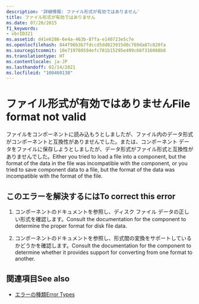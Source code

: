 ```yaml
---
description: '詳細情報: ファイル形式が有効ではありません'
title: ファイル形式が有効ではありません
ms.date: 07/20/2015
f1_keywords:
- vbrID321
ms.assetid: d41e6286-6e4a-463b-87fa-e140723e5c7e
ms.openlocfilehash: 844f96b3b7fdccd5dd823915d0c769da87c820fa
ms.sourcegitcommit: 10e719780594efc781b15295e499c66f316068b8
ms.translationtype: HT
ms.contentlocale: ja-JP
ms.lasthandoff: 02/14/2021
ms.locfileid: "100460138"
---
```

# <a name="file-format-not-valid"></a><span data-ttu-id="51c15-103">ファイル形式が有効ではありません</span><span class="sxs-lookup"><span data-stu-id="51c15-103">File format not valid</span></span>

<span data-ttu-id="51c15-104">ファイルをコンポーネントに読み込もうとしましたが、ファイル内のデータ形式がコンポーネントと互換性がありませんでした。または、コンポーネント データをファイルに保存しようとしましたが、データ形式がファイル形式と互換性がありませんでした。</span><span class="sxs-lookup"><span data-stu-id="51c15-104">Either you tried to load a file into a component, but the format of the data in the file was incompatible with the component, or you tried to save component data to a file, but the format of the data was incompatible with the format of the file.</span></span>  
  
## <a name="to-correct-this-error"></a><span data-ttu-id="51c15-105">このエラーを解決するには</span><span class="sxs-lookup"><span data-stu-id="51c15-105">To correct this error</span></span>  
  
1. <span data-ttu-id="51c15-106">コンポーネントのドキュメントを参照し、ディスク ファイル データの正しい形式を確認します。</span><span class="sxs-lookup"><span data-stu-id="51c15-106">Consult the documentation for the component to determine the proper format for disk file data.</span></span>  
  
2. <span data-ttu-id="51c15-107">コンポーネントのドキュメントを参照し、形式間の変換をサポートしているかどうかを確認します。</span><span class="sxs-lookup"><span data-stu-id="51c15-107">Consult the documentation for the component to determine whether it provides support for converting from one format to another.</span></span>  
  
## <a name="see-also"></a><span data-ttu-id="51c15-108">関連項目</span><span class="sxs-lookup"><span data-stu-id="51c15-108">See also</span></span>

- [<span data-ttu-id="51c15-109">エラーの種類</span><span class="sxs-lookup"><span data-stu-id="51c15-109">Error Types</span></span>](../programming-guide/language-features/error-types.md)
